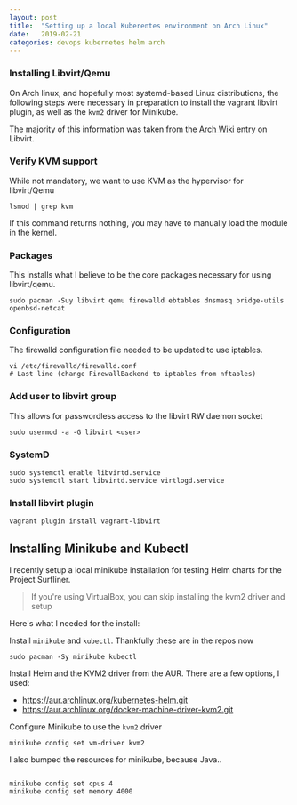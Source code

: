 ```yaml
---
layout: post
title:  "Setting up a local Kuberentes environment on Arch Linux"
date:   2019-02-21
categories: devops kubernetes helm arch
---
```


### Installing Libvirt/Qemu

On Arch linux, and hopefully most systemd-based Linux distributions, the following steps were necessary in preparation
to install the vagrant libvirt plugin, as well as the `kvm2` driver for
Minikube.

The majority of this information was taken from the [Arch Wiki][libvirt-arch] entry on Libvirt.

### Verify KVM support
While not mandatory, we want to use KVM as the hypervisor for libvirt/Qemu
```
lsmod | grep kvm
```
If this command returns nothing, you may have to manually load the module in the kernel.

### Packages
This installs what I believe to be the core packages necessary for using libvirt/qemu.
```
sudo pacman -Suy libvirt qemu firewalld ebtables dnsmasq bridge-utils openbsd-netcat
```

### Configuration
The firewalld configuration file needed to be updated to use iptables.
```
vi /etc/firewalld/firewalld.conf
# Last line (change FirewallBackend to iptables from nftables)
```

### Add user to libvirt group
This allows for passwordless access to the libvirt RW daemon socket
```
sudo usermod -a -G libvirt <user>
```

### SystemD
```
sudo systemctl enable libvirtd.service
sudo systemctl start libvirtd.service virtlogd.service
```

### Install libvirt plugin
```
vagrant plugin install vagrant-libvirt
```

## Installing Minikube and Kubectl

I recently setup a local minikube installation for testing Helm charts for the
Project Surfliner.

> If you're using VirtualBox, you can skip installing the kvm2 driver and setup

Here's what I needed for the install:

Install `minikube` and `kubectl`. Thankfully these are in the repos now

```
sudo pacman -Sy minikube kubectl
```

Install Helm and the KVM2 driver from the AUR. There are a few options, I
used:
- https://aur.archlinux.org/kubernetes-helm.git
- https://aur.archlinux.org/docker-machine-driver-kvm2.git


Configure Minikube to use the `kvm2` driver

```
minikube config set vm-driver kvm2
```

I also bumped the resources for minikube, because Java..

```

minikube config set cpus 4
minikube config set memory 4000
```

[libvirt-arch]:https://wiki.archlinux.org/index.php/Libvirt


